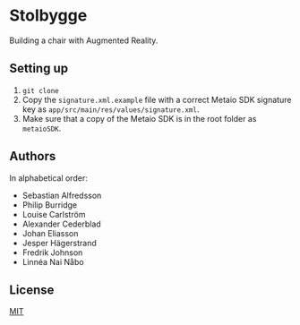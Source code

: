 # Stolbygge

Building a chair with Augmented Reality.

## Setting up

1. ``git clone``
2. Copy the ``signature.xml.example`` file with a correct Metaio SDK signature key as ``app/src/main/res/values/signature.xml``.
3. Make sure that a copy of the Metaio SDK is in the root folder as ``metaioSDK``.

## Authors

In alphabetical order:

- Sebastian Alfredsson
- Philip Burridge
- Louise Carlström
- Alexander Cederblad
- Johan Eliasson
- Jesper Hägerstrand
- Fredrik Johnson
- Linnéa Nai Nåbo

## License

[MIT](LICENSE)
